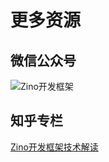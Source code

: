 # 更多资源

## 微信公众号

![Zino开发框架](https://raw.githubusercontent.com/photino/zino-docs-zh/main/assets/zino-web-wechat.png)

## 知乎专栏

[Zino开发框架技术解读](https://www.zhihu.com/column/c_1629805160351281152)
